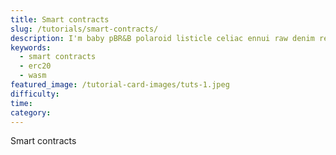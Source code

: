 ```yaml
---
title: Smart contracts
slug: /tutorials/smart-contracts/
description: I'm baby pBR&B polaroid listicle celiac ennui raw denim reprehenderit sartorial godard four dollar toast. Aliquip cillum VHS brooklyn letterpress sustainable green juice excepteur proident hoodie keytar culpa PBR&B do.
keywords:
  - smart contracts
  - erc20
  - wasm
featured_image: /tutorial-card-images/tuts-1.jpeg
difficulty:
time:
category:
---
```


Smart contracts
